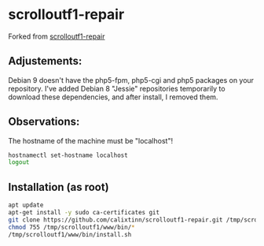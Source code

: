 # scrolloutf1-repair

Forked from [scrolloutf1-repair](https://github.com/steelburn/scrolloutf1-repair)

## Adjustements:

Debian 9 doesn't have the php5-fpm, php5-cgi and php5 packages on your repository. I've added Debian 8 "Jessie" repositories temporarily to download these dependencies, and after install, I removed them.

## Observations:

The hostname of the machine must be "localhost"!

```bash
hostnamectl set-hostname localhost
logout
```

## Installation (as root)

```bash
apt update
apt-get install -y sudo ca-certificates git
git clone https://github.com/calixtinn/scrolloutf1-repair.git /tmp/scrolloutf1
chmod 755 /tmp/scrolloutf1/www/bin/*
/tmp/scrolloutf1/www/bin/install.sh
```





